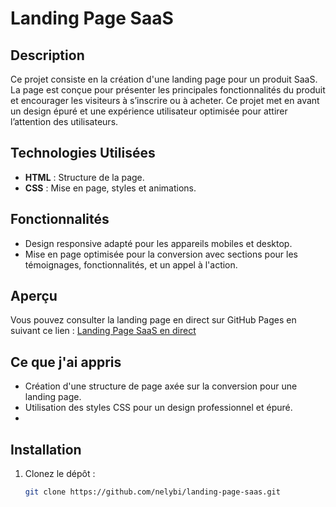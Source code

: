 # Landing Page SaaS

## Description
Ce projet consiste en la création d'une landing page pour un produit SaaS. La page est conçue pour présenter les principales fonctionnalités du produit et encourager les visiteurs à s’inscrire ou à acheter. Ce projet met en avant un design épuré et une expérience utilisateur optimisée pour attirer l’attention des utilisateurs.

## Technologies Utilisées
- **HTML** : Structure de la page.
- **CSS** : Mise en page, styles et animations.

## Fonctionnalités
- Design responsive adapté pour les appareils mobiles et desktop.
- Mise en page optimisée pour la conversion avec sections pour les témoignages, fonctionnalités, et un appel à l'action.

## Aperçu
Vous pouvez consulter la landing page en direct sur GitHub Pages en suivant ce lien : [Landing Page SaaS en direct](https://nelybi.github.io/landing-page-saas/)

## Ce que j'ai appris
- Création d'une structure de page axée sur la conversion pour une landing page.
- Utilisation des styles CSS pour un design professionnel et épuré.
- 
## Installation
1. Clonez le dépôt :  
   ```bash
   git clone https://github.com/nelybi/landing-page-saas.git
